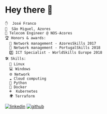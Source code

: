 # Hey there 👋

    ✋  José Franco
    📍  São Miguel, Azores
    📶 Telecom Engineer @ NOS-Acores
    🏆 Honors & awards:
      🥇 Network management - AzoresSkills 2017
      🥈 Network management - PortugalSkills 2018
      7️⃣ ICT Specialist - WorldSkills Europe 2018
    🛠️ Skills: 
      🐧 Linux
      💻 Windows
      🌐 Network
      ☁️ Cloud computing 
      🐍 Python
      🐳 Docker
      ☸  Kubernetes
      🌍 Terraform 


[![linkedin](https://img.shields.io/badge/linkedin-0A66C2?style=for-the-badge&logo=linkedin&logoColor=white)](https://www.linkedin.com/in/josepffranco/) 
[![github](https://img.shields.io/badge/github-000000?style=for-the-badge&logo=github&logoColor=white)](https://github.com/jotapff)


